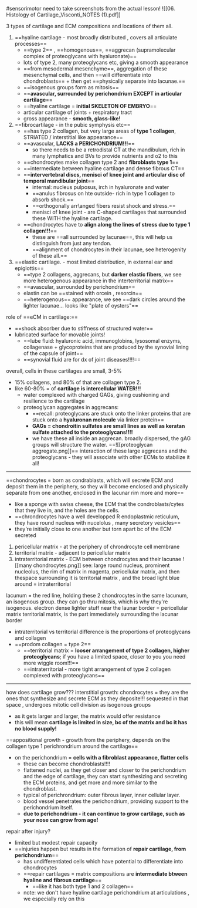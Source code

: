 #sensorimotor 
need to take screenshots from the actual lesson! 
![[06. Histology of Cartilage_Visconti_NOTES (1).pdf]]

3 types of cartilage and ECM compositions and locations of them all. 
1. ==hyaline cartilage - most broadly distributed , covers all articulate processes==
	- ==type 2== , ==homogenous==, ==aggrecan (supramolecular complex of proteoglycans with hyaluronate)==
	- lots of type 2, many proteoglycans etc, giving a smooth appearance 
	- ==from mesodermal mesenchyme==, aggregation of these mesenchymal cells, and then ==will differentiate into chondroblasts== + then get ==physically separate into lacunae.== 
	- ==isogenous groups form as mitosis== 
	- ==**avascular, surrounded by perichondrium EXCEPT in articular cartilage**==
	- ==hyaline cartilage = **initial SKELETON OF EMBRYO**==
	- articular cartilage of joints + respiratory tract 
	- gross appearance - **smooth, glass-like!**
2. ==fibrocartilage - in the pubic symphysis etc==
	- ==has type 2 collagen, but very large areas of **type 1 collagen**, STRIATED / interstitial like appearance== 
	- ==avascular, **LACKS a PERICHONDRIUM!!!**==
		- so there needs to be a retrodistal CT at the mandibulum, rich in many lymphatics and BVs to provide nutrients and o2 to this  
	- ==chondrocytes make collagen type 2 and **fibroblasts type 1**==
	- ==intermediate between hyaline cartilage and dense fibrous CT==
	- ==**intervertebral discs, menisci of knee joint and articular disc of temporal mandibular joint**==
		- internal: nucleus pulposus, irch in hyaluronate and water
		- ==anulus fibrosus on hte outside- rich in type 1 collagen to absorb shock.== 
		- ==orthogonally arr\anged fibers resist shock and stress.== 
		- menisci of knee joint - are C-shaped cartilages that surrounded these WITH the hyaline cartilage. 
	- ==chondrocytes have to **align along the lines of stress due to type 1 collagen!!!**==
		- these are ==all surrounded by lacunae==, this will help us distinguish from just any tendon. 
		- ==alignment of chondrocytes in their lacunae, see heterogenity of these all.== 
3. ==elastic cartilage. - most limited distribution, in external ear and epiglottis== 
	- ==type 2 collagens, aggrecans, but **darker elastic fibers**, we see more heterogenous appearance in the interterritorial matrix== 
	- ==avascular, surrounded by perichondrium== 
	- elastin can be ==stained with orcein , resorcin== 
	- ==heterogenous== appearance, we see ==dark circles around the lighter lacunae... looks like "plate of oysters"==

role of ==eCM in cartilage:== 
- ==shock absorber due to stiffness of structured water== 
- lubricated surface for movable joints! 
	- ==lube fluid: hyaluronic acid, immunoglobins, lysosomal enzyms, collagenase + glycoproteins that are produced by the synovial lining of the capsule of joint== 
	- ==synovial fluid are for dx of joint diseases!!!!== 

overall, cells in these cartilages are small, 3-5%
- 15% collagens, and 80% of that are collagen type 2. 
- like 60-80% = of **cartilage is intercellular WATER!!!**
	- water complexed with charged GAGs, giving cushioning and resilience to the cartilage 
	- proteoglycan aggregates in aggrecans: 
		- ==recall: proteoglycans are stuck onto the linker proteins that are stuck onto a **hyaluronan molecule** via linker protein== 
		- **GAGs = chondroitin sulfates are small lines as well as keratan sulfate attached to the proteoglycans!!!!**
		- we have these all inside an aggrecan. broadly dispersed, the gAG groups will structure the water. 
==![[proteoglycan aggregate.png]]==
interaction of these large aggrecans and the proteoglycans - they will associate with other ECMs to stabilize it all! 



---

==chondrocytes = born as condrablasts, which will secrete ECM and deposit them in the periphery, so they will become enclosed and physically separate from one another, enclosed in the lacunar rim more and more== 
- like a sponge with swiss cheese, the ECM that the condroblasts/cytes that they live in, and the holes are the cells. 
- ==chrondrocytes have a well developped R endoplastmic reticulum, they have round nucleus with nucelolus , many secretory vesicles== 
- they're initially close to one another but torn apart bc of the ECM secreted 
1. pericellular matrix - at the periphery of chrondrocyte cell membrane 
2. territorial matrix - adjacent to pericellular matrix 
3. intraterritorial matrix - ECM between chondrocytes and their lacunae 
![[many chondrocytes.png]]
see: large round nucleus, prominent nucleolus, the rim of matrix in magenta, pericellular matrix, and then thespace surrounding it is territorial matrix , and the broad light blue around = intraterritorial

lacunum = the red line, holding these 2 chondrocytes in the same lacunum, an isogenous group. they can go thru mitosis, which is why they're isogenous. 
electron dense lighter stuff near the launar border = pericellular matrix 
territorial matrix, is the part immediately surrounding the lacunar border 
- intraterritorial vs territorial difference is the proportions of proteoglycans and collagen 
- ==prodom collagen = type 2== 
	- ==territorial matrix = **looser arrangement of type 2 collagen, higher proteoglycans**; if you have a limited space, closer to you you need more wiggle room!!!==
	- ==intraterritorial - more tight arrangement of type 2 collagen complexed with proteoglycans== 

---
how does cartilage grow??? 
interstitial growth: 
chondrocytes = they are the ones that synthesize and secrete ECM as they deposite!!! sequested in that space , undergoes mitotic cell division as isogenous groups 
- as it gets larger and larger, the matrix would offer resistance
- this will mean **cartilage is limited in size, bc of the matrix and bc it has no blood supply!**

==appositional growth - growth from the periphery, depends on the collagen type 1 perichrondrium around the cartilage== 
- on the perichondrium = **cells with a fibroblast appearance, flatter cells**
	- these can become chondroblasts!!!!
	- flattened nuclei, as they get closer and closer to the perichondrium and the edge of cartilage, they can start synthesizing and secreting the ECM proteins, and get more and more similar to the chondroblast. 
	- typical of perichrondrium: outer fibrous layer, inner cellular layer. 
	- blood vessel penetrates the perichondrium, providing support to the perichondrium itself. 
	- **due to perichondrium - it can continue to grow cartilage, such as your nose can grow from age!** 

repair after injury?
- limited but modest repair capacity 
- ==injuries happen but results in the formation of **repair cartilage, from perichondrium**==
	- has undifferentiated cells which have potential to differentiate into chondrocytes 
	- ==repair cartilages = matrix compositions are **intermediate btween hyaline and fibrous cartilage**==
		- ==like it has both type 1 and 2 collagen== 
	- note: we don't have hyaline cartilage perichondrium at articulations , we especially rely on this 